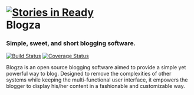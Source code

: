 [![Stories in Ready](https://badge.waffle.io/boboman13/Blogza.png?label=ready)](https://waffle.io/boboman13/Blogza)  
Blogza
======

### Simple, sweet, and short blogging software.
[![Build Status](https://travis-ci.org/boboman13/Blogza.png?branch=master)](https://travis-ci.org/boboman13/Blogza)
[![Coverage Status](https://coveralls.io/repos/boboman13/Blogza/badge.png)](https://coveralls.io/r/boboman13/Blogza)

Blogza is an open source blogging software aimed to provide a simple yet powerful way to blog. Designed to remove the
complexities of other systems while keeping the multi-functional user interface, it empowers the blogger to display
his/her content in a fashionable and customizable way.
